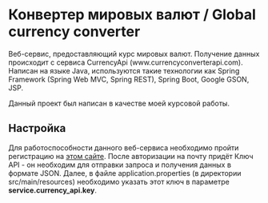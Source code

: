 <h1> Конвертер мировых валют / Global currency converter </h1>

<p>
Веб-сервис, предоставляющий курс мировых валют.
Получение данных происходит с сервиса CurrencyApi (www.currencyconverterapi.com).
Написан на языке Java, используются такие технологии как Spring Framework 
(Spring Web MVC, Spring REST), Spring Boot, Google GSON, JSP.

Данный проект был написан в качестве моей курсовой работы.
</p>

<h2> Настройка </h2>

<p>
Для работоспособности данного веб-сервиса необходимо пройти регистрацию на 
<a href="www.currencyconverterapi.com">этом сайте</a>. После авторизации на почту придёт 
Ключ API - он необходим для отправки запроса и получения данных в формате JSON. Далее, в файле
application.properties (в директории src/main/resources) необходимо указать этот ключ 
в параметре <b>service.currency_api.key</b>.
</p>